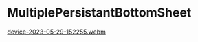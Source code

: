 # MultiplePersistantBottomSheet
[device-2023-05-29-152255.webm](https://github.com/longhn-2490/MultiplePersistantBottomSheet/assets/81220124/2ababa21-d6e0-4b7c-a1af-f7d2b2cd8a71)

